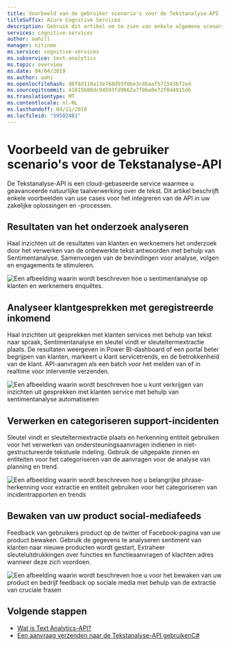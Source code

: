 ```yaml
---
title: Voorbeeld van de gebruiker scenario's voor de Tekstanalyse-API
titleSuffix: Azure Cognitive Services
description: Gebruik dit artikel om te zien van enkele algemene scenario's voor het integreren van de Tekstanalyse-API in uw services en -processen.
services: cognitive-services
author: aahill
manager: nitinme
ms.service: cognitive-services
ms.subservice: text-analytics
ms.topic: overview
ms.date: 04/04/2019
ms.author: aahi
ms.openlocfilehash: d8f8d110a13e768d93f0be3c4baaf5715436f2ed
ms.sourcegitcommit: 41015688dc94593fd9662a7f0ba0e72f044915d6
ms.translationtype: MT
ms.contentlocale: nl-NL
ms.lasthandoff: 04/11/2019
ms.locfileid: "59502481"
---
```

# <a name="example-user-scenarios-for-the-text-analytics-api"></a>Voorbeeld van de gebruiker scenario's voor de Tekstanalyse-API

De Tekstanalyse-API is een cloud-gebaseerde service waarmee u geavanceerde natuurlijke taalverwerking over de tekst. Dit artikel beschrijft enkele voorbeelden van use cases voor het integreren van de API in uw zakelijke oplossingen en -processen. 

## <a name="analyze-survey-results"></a>Resultaten van het onderzoek analyseren

Haal inzichten uit de resultaten van klanten en werknemers het onderzoek door het verwerken van de onbewerkte tekst antwoorden met behulp van Sentimentanalyse. Samenvoegen van de bevindingen voor analyse, volgen en engagements te stimuleren.

![Een afbeelding waarin wordt beschreven hoe u sentimentanalyse op klanten en werknemers enquêtes.](media/use-cases/survey-results.svg)

## <a name="analyze-recorded-inbound-customer-calls"></a>Analyseer klantgesprekken met geregistreerde inkomend

Haal inzichten uit gesprekken met klanten services met behulp van tekst naar spraak, Sentimentanalyse en sleutel vindt er sleuteltermextractie plaats. De resultaten weergeven in Power BI-dashboard of een portal beter begrijpen van klanten, markeert u klant servicetrends, en de betrokkenheid van de klant. API-aanvragen als een batch voor het melden van of in realtime voor interventie verzenden. 

![Een afbeelding waarin wordt beschreven hoe u kunt verkrijgen van inzichten uit gesprekken met klanten service met behulp van sentimentanalyse automatiseren](media/use-cases/azure-inbound.svg)

## <a name="process-and-categorize-support-incidents"></a>Verwerken en categoriseren support-incidenten

Sleutel vindt er sleuteltermextractie plaats en herkenning entiteit gebruiken voor het verwerken van ondersteuningsaanvragen indienen in niet-gestructureerde tekstuele indeling. Gebruik de uitgepakte zinnen en entiteiten voor het categoriseren van de aanvragen voor de analyse van planning en trend.

![Een afbeelding waarin wordt beschreven hoe u belangrijke phrase-herkenning voor extractie en entiteit gebruiken voor het categoriseren van incidentrapporten en trends](media/use-cases/support-incidents.svg)

## <a name="monitor-your-products-social-media-feeds"></a>Bewaken van uw product social-mediafeeds

Feedback van gebruikers product op de twitter of Facebook-pagina van uw product bewaken. Gebruik de gegevens te analyseren sentiment van klanten naar nieuwe producten wordt gestart, Extraheer sleuteluitdrukkingen over functies en functieaanvragen of klachten adres wanneer deze zich voordoen.

![Een afbeelding waarin wordt beschreven hoe u voor het bewaken van uw product en bedrijf feedback op sociale media met behulp van de extractie van cruciale frasen](media/use-cases/social-feed.svg)

## <a name="next-steps"></a>Volgende stappen

* [Wat is Text Analytics-API?](overview.md)
* [Een aanvraag verzenden naar de Tekstanalyse-API gebruikenC#](quickstarts/csharp.md)